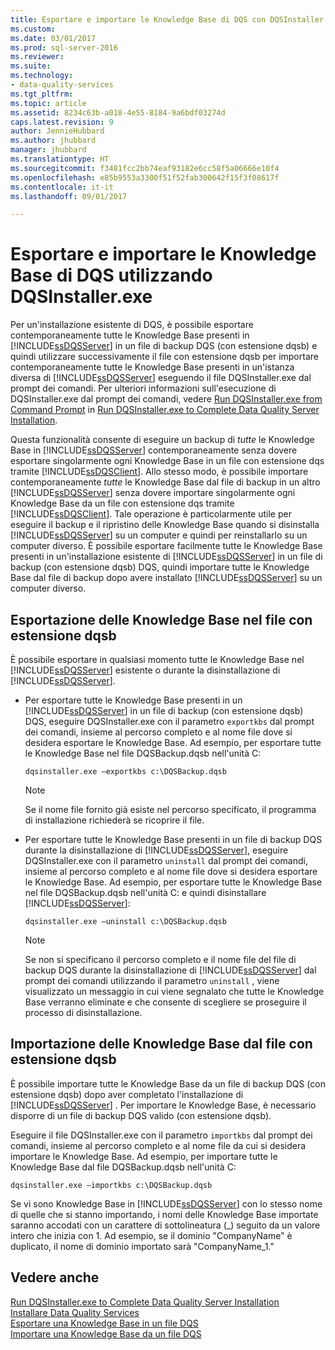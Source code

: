 ```yaml
---
title: Esportare e importare le Knowledge Base di DQS con DQSInstaller.exe | Microsoft Docs
ms.custom: 
ms.date: 03/01/2017
ms.prod: sql-server-2016
ms.reviewer: 
ms.suite: 
ms.technology:
- data-quality-services
ms.tgt_pltfrm: 
ms.topic: article
ms.assetid: 8234c63b-a018-4e55-8184-9a6bdf03274d
caps.latest.revision: 9
author: JennieHubbard
ms.author: jhubbard
manager: jhubbard
ms.translationtype: HT
ms.sourcegitcommit: f3481fcc2bb74eaf93182e6cc58f5a06666e10f4
ms.openlocfilehash: e85b9553a3300f51f52fab300642f15f3f08617f
ms.contentlocale: it-it
ms.lasthandoff: 09/01/2017

---
```

# <a name="export-and-import-dqs-knowledge-bases-using-dqsinstallerexe"></a>Esportare e importare le Knowledge Base di DQS utilizzando DQSInstaller.exe
  Per un'installazione esistente di DQS, è possibile esportare contemporaneamente tutte le Knowledge Base presenti in [!INCLUDE[ssDQSServer](../../includes/ssdqsserver-md.md)] in un file di backup DQS (con estensione dqsb) e quindi utilizzare successivamente il file con estensione dqsb per importare contemporaneamente tutte le Knowledge Base presenti in un'istanza diversa di [!INCLUDE[ssDQSServer](../../includes/ssdqsserver-md.md)] eseguendo il file DQSInstaller.exe dal prompt dei comandi. Per ulteriori informazioni sull'esecuzione di DQSInstaller.exe dal prompt dei comandi, vedere [Run DQSInstaller.exe from Command Prompt](../../data-quality-services/install-windows/run-dqsinstaller-exe-to-complete-data-quality-server-installation.md#CommandPrompt) in [Run DQSInstaller.exe to Complete Data Quality Server Installation](../../data-quality-services/install-windows/run-dqsinstaller-exe-to-complete-data-quality-server-installation.md).  
  
 Questa funzionalità consente di eseguire un backup di *tutte* le Knowledge Base in [!INCLUDE[ssDQSServer](../../includes/ssdqsserver-md.md)] contemporaneamente senza dovere esportare singolarmente ogni Knowledge Base in un file con estensione dqs tramite [!INCLUDE[ssDQSClient](../../includes/ssdqsclient-md.md)]. Allo stesso modo, è possibile importare contemporaneamente *tutte* le Knowledge Base dal file di backup in un altro [!INCLUDE[ssDQSServer](../../includes/ssdqsserver-md.md)] senza dovere importare singolarmente ogni Knowledge Base da un file con estensione dqs tramite [!INCLUDE[ssDQSClient](../../includes/ssdqsclient-md.md)]. Tale operazione è particolarmente utile per eseguire il backup e il ripristino delle Knowledge Base quando si disinstalla [!INCLUDE[ssDQSServer](../../includes/ssdqsserver-md.md)] su un computer e quindi per reinstallarlo su un computer diverso. È possibile esportare facilmente tutte le Knowledge Base presenti in un'installazione esistente di [!INCLUDE[ssDQSServer](../../includes/ssdqsserver-md.md)] in un file di backup (con estensione dqsb) DQS, quindi importare tutte le Knowledge Base dal file di backup dopo avere installato [!INCLUDE[ssDQSServer](../../includes/ssdqsserver-md.md)] su un computer diverso.  
  
##  <a name="export"></a> Esportazione delle Knowledge Base nel file con estensione dqsb  
 È possibile esportare in qualsiasi momento tutte le Knowledge Base nel [!INCLUDE[ssDQSServer](../../includes/ssdqsserver-md.md)] esistente o durante la disinstallazione di [!INCLUDE[ssDQSServer](../../includes/ssdqsserver-md.md)].  
  
-   Per esportare tutte le Knowledge Base presenti in un [!INCLUDE[ssDQSServer](../../includes/ssdqsserver-md.md)] in un file di backup (con estensione dqsb) DQS, eseguire DQSInstaller.exe con il parametro `exportkbs` dal prompt dei comandi, insieme al percorso completo e al nome file dove si desidera esportare le Knowledge Base. Ad esempio, per esportare tutte le Knowledge Base nel file DQSBackup.dqsb nell'unità C:  
  
    ```  
    dqsinstaller.exe –exportkbs c:\DQSBackup.dqsb  
    ```  
  
    > [!NOTE]  
    >  Se il nome file fornito già esiste nel percorso specificato, il programma di installazione richiederà se ricoprire il file.  
  
-   Per esportare tutte le Knowledge Base presenti in un file di backup DQS durante la disinstallazione di [!INCLUDE[ssDQSServer](../../includes/ssdqsserver-md.md)], eseguire DQSInstaller.exe con il parametro `uninstall` dal prompt dei comandi, insieme al percorso completo e al nome file dove si desidera esportare le Knowledge Base. Ad esempio, per esportare tutte le Knowledge Base nel file DQSBackup.dqsb nell'unità C: e quindi disinstallare [!INCLUDE[ssDQSServer](../../includes/ssdqsserver-md.md)]:  
  
    ```  
    dqsinstaller.exe –uninstall c:\DQSBackup.dqsb  
    ```  
  
    > [!NOTE]  
    >  Se non si specificano il percorso completo e il nome file del file di backup DQS durante la disinstallazione di [!INCLUDE[ssDQSServer](../../includes/ssdqsserver-md.md)] dal prompt dei comandi utilizzando il parametro `uninstall` , viene visualizzato un messaggio in cui viene segnalato che tutte le Knowledge Base verranno eliminate e che consente di scegliere se proseguire il processo di disinstallazione.  
  
##  <a name="import"></a> Importazione delle Knowledge Base dal file con estensione dqsb  
 È possibile importare tutte le Knowledge Base da un file di backup DQS (con estensione dqsb) dopo aver completato l'installazione di [!INCLUDE[ssDQSServer](../../includes/ssdqsserver-md.md)] . Per importare le Knowledge Base, è necessario disporre di un file di backup DQS valido (con estensione dqsb).  
  
 Eseguire il file DQSInstaller.exe con il parametro `importkbs` dal prompt dei comandi, insieme al percorso completo e al nome file da cui si desidera importare le Knowledge Base. Ad esempio, per importare tutte le Knowledge Base dal file DQSBackup.dqsb nell'unità C:  
  
```  
dqsinstaller.exe –importkbs c:\DQSBackup.dqsb  
```  
  
 Se vi sono Knowledge Base in [!INCLUDE[ssDQSServer](../../includes/ssdqsserver-md.md)] con lo stesso nome di quelle che si stanno importando, i nomi delle Knowledge Base importate saranno accodati con un carattere di sottolineatura (_) seguito da un valore intero che inizia con 1. Ad esempio, se il dominio "CompanyName" è duplicato, il nome di dominio importato sarà "CompanyName_1."  
  
## <a name="see-also"></a>Vedere anche  
 [Run DQSInstaller.exe to Complete Data Quality Server Installation](../../data-quality-services/install-windows/run-dqsinstaller-exe-to-complete-data-quality-server-installation.md)   
 [Installare Data Quality Services](../../data-quality-services/install-windows/install-data-quality-services.md)   
 [Esportare una Knowledge Base in un file DQS](../../data-quality-services/export-a-knowledge-base-to-a-dqs-file.md)   
 [Importare una Knowledge Base da un file DQS](../../data-quality-services/import-a-knowledge-base-from-a-dqs-file.md)  
  
  
